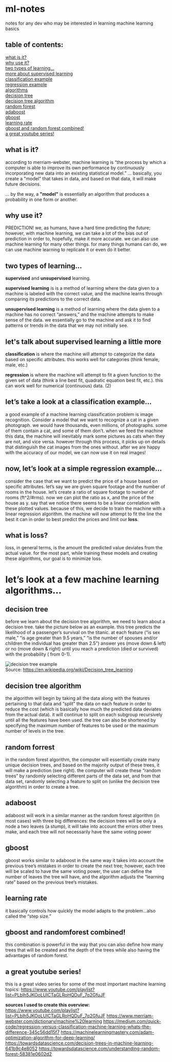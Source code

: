 # ml-notes
notes for any dev who may be interested in learning machine learning basics

## table of contents:
[what is it?](#what-is-it)\
[why use it?](#why-use-it)\
[two types of learning...](#two-types-of-learning)\
[more about supervised learning](#lets-talk-about-supervised-learning-a-little-more)\
[classification example](#lets-take-a-look-at-a-classification-example)\
[regression example](#now-lets-look-at-a-simple-regression-example)\
[algorithms](#lets-look-at-a-few-machine-learning-algorithms)\
[decision tree](#decision-tree)\
[decision tree algorithm](#decision-tree-algorithm)\
[random forest](#random-forrest)\
[adaboost](#adaboost)\
[gboost](#gboost)\
[learning rate](#learning-rate)\
[gboost and random forest combined!](#gboost-and-randomforest-combined)\
[a great youtube series!](#a-great-youtube-series)


## what is it?
according to merriam-webster, machine learning is “the process by which a computer is able to improve its own performance by continuously incorporating new data into an existing statistical model.” ... basically, you create a "model" that takes in data, and based on that data, it will make future decisions.

... by the way, a **"model"** is essentially an algorithm that produces a probability in one form or another.

## why use it?
PREDICTION! we, as humans, have a hard time predicting the future; however, with machine learning, we can take a lot of the bias out of prediction in order to, hopefully, make it more accurate.
we can also use machine learning for many other things. for many things humans can do, we can use machine learning to replicate it or even do it better.

## two types of learning...
**supervised** and **unsupervised** learning. 

**supervised learning** is is a method of learning where the data given to a machine is labeled with the correct value, and the machine learns through comparing its predictions to the correct data.

**unsupervised learning** is a method of learning where the data given to a machine has no correct “answers,” and the machine attempts to make sense of the data. we essentially go to the machine and ask it to find patterns or trends in the data that we may not initially see.

## let's talk about supervised learning a little more
**classification** is where the machine will attempt to categorize the data based on specific attributes. this works well for categories (think female, male, etc.)

**regression** is where the machine will attempt to fit a given function to the given set of data (think a line best fit, quadratic equation best fit, etc.). this can work well for numerical (continuous) data. (2)

## let’s take a look at a classification example…
a good example of a machine learning classification problem is image recognition.
Consider a model that we want to recognize a cat in a given photograph. we would have thousands, even millions, of photographs. some of them contain a cat, and some of them don’t. 
when we feed the machine this data, the machine will inevitably mark some pictures as cats when they are not, and vice versa. however through this process, it picks up on details that distinguish the cat images from the ones without. 
after we are happy with the accuracy of our model, we can now use it on real images!

## now, let’s look at a simple regression example…
consider the case that we want to predict the price of a house based on specific attributes. let’s say we are given square footage and the number of rooms in the house. 
let’s create a ratio of square footage to number of rooms (ft^2/#rms). now we can plot the ratio as x, and the price of the house as y. 
say that we notice there seems to be a linear correlation with these plotted values. because of this, we decide to train the machine with a linear regression algorithm. the machine will now attempt to fit the line the best it can in order to best predict the prices and limit our **loss**.

## what is loss?
loss, in general terms, is the amount the predicted value deviates from the actual value.
for the most part, while training these models and creating these algorithms, our goal is to minimize loss. 


# let’s look at a few machine learning algorithms… 

## decision tree
before we learn about the decision tree algorithm, we need to learn about a decision tree. take the picture below as an example. this tree predicts the likelihood of a passenger’s survival on the titanic. at each feature (“is sex male,” “is age greater than 9.5 years,” “is the number of spouses and/or children the individual has greater than 2.5”) answer yes (move down & left) or no (move down & right) until you reach a prediction (died or survived) with the probability ( from 0-1).

![decision tree example](https://upload.wikimedia.org/wikipedia/commons/f/f3/CART_tree_titanic_survivors.png)\
Source: https://en.wikipedia.org/wiki/Decision_tree_learning


## decision tree algorithm
the algorithm will begin by taking all the data along with the features pertaining to that data and “split” the data on each feature in order to reduce the cost (which is basically how much the predicted data deviates from the actual data). it will continue to split on each subgroup recursively until all the features have been used. the tree can also be shortened by specifying the maximum number of features to be used or the maximum number of levels in the tree.

## random forrest
in the random forest algorithm, the computer will essentially create many unique decision trees, and based on the majority output of these trees, it will make a prediction (see right). the computer will create these “random trees” by randomly selecting different parts of the data set, and from that data set, randomly selecting a feature to split on (unlike the decision tree algorithm) in order to create a tree.

## adaboost
adaboost will work in a similar manner as the random forest algorithm (in most cases) with three big differences: the decision trees will be only a node a two leaves (a stump), it will take into account the errors other trees make, and each tree will not necessarily have the same voting power

## gboost
gboost works similar to adaboost in the same way it takes into account the previous tree’s mistakes in order to create the next tree; however, each tree will be scaled to have the same voting power, the user can define the number of leaves the tree will have, and the algorithm adjusts the “learning rate” based on the previous tree’s mistakes.

## learning rate
it basically controls how quickly the model adapts to the problem…also called the “step size.”

## gboost and randomforest combined!
this combination is powerful in the way that you can also define how many trees that will be created and the depth of the trees while also having the advantages of random forest.

## a great youtube series!
this is a great video series for some of the most important machine learning topics:
https://www.youtube.com/playlist?list=PLblh5JKOoLUICTaGLRoHQDuF_7q2GfuJF

**sources I used to create this overview:**\
https://www.youtube.com/playlist?list=PLblh5JKOoLUICTaGLRoHQDuF_7q2GfuJF
https://www.merriam-webster.com/dictionary/machine%20learning
https://medium.com/quick-code/regression-versus-classification-machine-learning-whats-the-difference-345c56dd15f7
https://machinelearningmastery.com/adam-optimization-algorithm-for-deep-learning/
https://towardsdatascience.com/decision-trees-in-machine-learning-641b9c4e8052
https://towardsdatascience.com/understanding-random-forest-58381e0602d2


